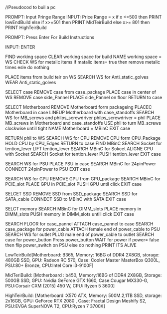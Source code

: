 //Pseudocod to buil a pc


PROMPT: Input Pringe Range
  INPUT: Price Range = x 
     if x <=500
      then PRINT lowEndBuild
      else if x>=501
        then PRINT MidTeirBuild
      else x>= 801
        then PRINT HighTeirBuild
 
 PROMPT: Press Enter For Build Instructions
 
 INPUT: ENTER
  
 FIND working space
 CLEAR working space for build 
 NAME working space = WS
 CHECK WS for metalic items
   if matalic items= true
    then remove metalic times
    esle do nothing
  
 PLACE items from build teir on WS
 SEARCH WS for Anti_static_golves
 WEAR Anti_static_golves
 
 SELECT case
 REMOVE case from case_package
 PLACE case in center of WS
 REMOVE case side_Pannel
 PLACE side_Pannel on floor
 RETURN to case
 
 SELECT Motherboard
 REMOVE Motherboard form packageing
 PLACEC Motherboard in case
 LINEUP Motherboard with case_standoffs
 SEARCH WS for MB_screws and philps_screwdriver
  philps_screwdriver = phil
 PLACE MB_screws in Motherboard and case_standoffs
 USE phil to turn MB_screws clockwise untill tight
 NAME Motherboard = MBinC
 EXIT case
 
 RETURN phil to WS
 SEARCH WS for CPU
 REMOVE CPU form CPU_Package
 HOLD CPU by CPU_Edges
 RETURN to case
 FIND MBinC
 SEARCH Socket for tention_lever
 LIFT tention_lever
 SEARCH MBinC for Sokcet
 ALIGNE CPU with Socket
 SEARCH Socket for tention_lever
 PUSH tention_lever
 EXIT case
 
 SEARCH WS for PSU 
 PLACE PSU in case
 SEARCH MBinC for 24pinPower
 CONNECT 24pinPower to PSU
 EXIT case
 
 SEARCH WS for GPU 
 REMOVE GPU from GPU_package
 SEARCH MBinC for PCIE_slot
 PLACE GPU in PCIE_slot
 PUSH GPU until click
 EXIT case
 
 SELCET SSD
  REMOVE SSD from SSD_package
  SEARCH SSD for SATA_cable
 CONNECT SSD to MBinC with SATA
 EXIT case
 
 SELCT memory
 SEARCH MBinC for DIMM_slots
 PLACE memory in DIMM_slots
 PUSH memory in DIMM_slots untill click
 EXIT case
 
 SEARCH FLOOR for case_pannel 
 ATTACH case_pannel to case
 SEARCH case_package for power_cable
 ATTACH female end of power_cable to PSU 
 SEARCH WS for outlet
 PLUG male end of power_cable to outlet
 SEARCH case for power_button
 Press power_button
 WAIT for power
  if power= false
  then flip power_switch on PSU
  else do nothing
 PRINT ITS ALIVE
 
 LowTeirBuild[Motherboard: B365,
               Memory: 16BG of DDR4 2X8GB,
               storage: 480GB SSD,
               GPU: Radeon RC 570,
               Case: Cooler Master MasterBox Q300L,
               PSU:80+ Bronze,
               CPU:Intel Core i3-9100F]

MidTeriBuild:  [Motherboard : b450,
               Memory:16BG of DDR4 2X8GB,
               Storage: 500GB SSD,
               GPU: Nvidia GeForce GTX 1660,
               Case:Cougar MX330-G,
               PSU:Corsair CXM (2015) 450 W,
               CPU: Ryzen 5 3600]

HighTeirBuild:  [Motherboard :X570 ATX,
               Memory: 500M.2,1TB SSD,
               storage: 2x16GB,
               GPU: GeForce RTX 2080 ,
               Case: Fractal Design Meshify S2,
               PSU:EVGA SuperNOVA T2,
               CPU:Ryzen 7 3700X]
    
  
